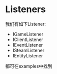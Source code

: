 # Listeners

我们有如下Listener:

- IGameListener
- IClientListener
- IEventListener
- ISteamListener
- IEntityListener

都可在examples中找到
